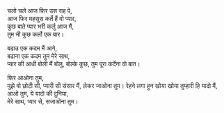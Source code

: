 चलो चले आज फिर उस राह पे,  
आज फिर महसुस कर्ते हैं वो प्यार,  
कुछ बाते प्यार भरी कर्लु आज मैं,  
तुम भी कुछ कर्लो एक बार।  

बढाउ एक कदम मैं आगे,  
बढाना एक कदम तुम मेरे साथ,  
प्यार की आधी बोली मैं बोलु,
बोल्के कुछ, तुम पूरा कर्देना वो बात।

फिर आओना तुम,  
मुझे वो छोटी सी, प्यारी सी संसार मैं,
लेकर जाओना तुम।
रेहने लगा हुन खोया खोया तुम्हारी हि यादो मैं,  
आओ तुम, ये यादो की दुनिया,  
मेरे साथ, प्यार से, सजाओना तुम।